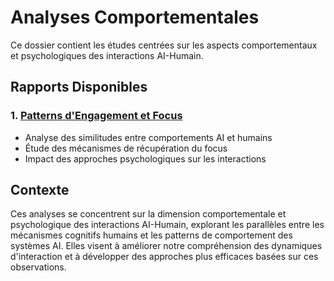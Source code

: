 # Analyses Comportementales

Ce dossier contient les études centrées sur les aspects comportementaux et psychologiques des interactions AI-Humain.

## Rapports Disponibles

### 1. [Patterns d'Engagement et Focus](./focus-engagement-patterns.md)
- Analyse des similitudes entre comportements AI et humains
- Étude des mécanismes de récupération du focus
- Impact des approches psychologiques sur les interactions

## Contexte

Ces analyses se concentrent sur la dimension comportementale et psychologique des interactions AI-Humain, explorant les parallèles entre les mécanismes cognitifs humains et les patterns de comportement des systèmes AI. Elles visent à améliorer notre compréhension des dynamiques d'interaction et à développer des approches plus efficaces basées sur ces observations.
